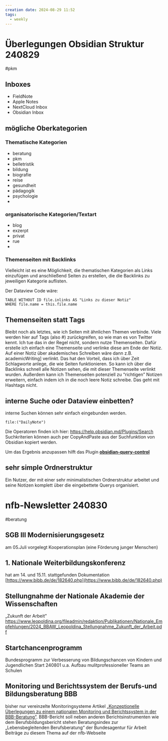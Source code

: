 ```yaml
---
creation date: 2024-08-29 11:52
tags:
  - weekly
---
```

# Überlegungen Obsidian Struktur 240829 
#pkm 
## Inboxes
* FieldNote
* Apple Notes 
* NextCloud Inbox 
* Obsidian Inbox 

## mögliche Oberkategorien
### Thematische Kategorien
* beratung
* pkm
* belletristik
* bildung 
* biografie
* reise 
* gesundheit
* pädagogik
* psychologie
* 

### organisatorische Kategorien/Textart
* blog 
* exzerpt
* privat
* rue 
* 

### Themenseiten mit Backlinks 
Vielleicht ist es eine Möglichkeit, die thematischen Kategorien als Links einzufügen und anschließend Seiten zu erstellen, die die Backlinks zu jeweiligen Kategorie auflisten.

Der Dataview Code wäre:
```dataview
TABLE WITHOUT ID file.inlinks AS "Links zu dieser Notiz"
WHERE file.name = this.file.name
```


## Themenseiten statt Tags
Bleibt noch als letztes, wie ich Seiten mit ähnlichen Themen verbinde. Viele werden hier auf Tags (also #) zurückgreifen, so wie man es von Twitter kennt. Ich tue das in der Regel nicht, sondern nutze Themenseiten. Dafür erstelle ich einfach eine Themenseite und verlinke diese am Ende der Notiz. Auf einer Notiz über akademisches Schreiben wäre dann z.B. academicWriting] verlinkt. Das hat den Vorteil, dass ich über Zeit Schlagworte anlege, die wie Seiten funktionieren. So kann ich über die Backlinks schnell alle Notizen sehen, die mit dieser Themenseite verlinkt wurden. Außerdem kann ich Themenseiten potenziell zu “richtigen” Notizen erweitern, einfach indem ich in die noch leere Notiz schreibe. Das geht mit Hashtags nicht.

## interne Suche oder Dataview einbetten?
interne Suchen können sehr einfach eingebunden werden. 

``` query
file:("DailyNote")
```

Die Operatoren finden ich hier: https://help.obsidian.md/Plugins/Search
Suchkriterien können auch per CopyAndPaste aus der Suchfunktion von Obsidian kopiert werden.

Um das Ergebnis anzupassen hilft das Plugin **[obsidian-query-control](https://github.com/nothingislost/obsidian-query-control)**

## sehr simple Ordnerstruktur
Ein Nutzer, der mit einer sehr minimalistischen Ordnerstruktur arbeitet und seine Notizen komplett über die eingebettete Querys organisiert.







# nfb-Newsletter 240830
#beratung 

## SGB III Modernisierungsgesetz 
am 05.Juli vorgelegt
Kooperationsplan (eine Förderung junger Menschen)
## 1. Nationale Weiterbildungskonferenz
hat am 14. und 15.11. stattgefunden
Dokumentation [https://www.bibb.de/de/182640.php](https://www.bibb.de/de/182640.php)
## Stellungnahme der Nationale Akademie der Wissenschaften
„Zukunft der Arbeit”
https://www.leopoldina.org/fileadmin/redaktion/Publikationen/Nationale_Empfehlungen/2024_BBAW_Leopoldina_Stellungnahme_Zukunft_der_Arbeit.pdf
## Startchancenprogramm
Bundesprogramm zur Verbesserung von Bildungschancen von Kindern und Jugendlichen
Start 240801
u.a. Aufbau mulitprofessioneller Teams an Schulen 
## Monitoring und Berichtssystem der Berufs-und Bildungsberatung BBB 
bisher nur vereinzelte Monitoringsysteme
Artikel [„Konzeptionelle Überlegungen zu einem nationalen Monitoring und Berichtssystem in der BBB-Beratung“](https://www.forum-beratung.de/wp-content/uploads/2024/08/Konzeptionelle-Ueberlegungen-Monitoring-BBB-Beratung_OC-KS.pdf).
BBB-Bericht soll neben anderen Berichtsinstrumenten wie dem Berufsbildungsbericht stehen 
Beratungsindex zur „Lebensbegleitenden Berufsberatung“ der Bundesagentur für Arbeit
Beiträge zu diesem Thema auf der nfb-Webseite







